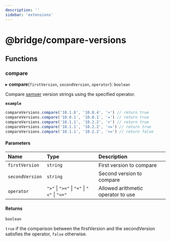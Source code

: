 ```yaml
---
description: ''
sidebar: 'extensions'
---
```


# @bridge/compare-versions

## Functions

### compare

▸ **compare**(`firstVersion`, `secondVersion`, `operator`): `boolean`

Compare [semver](https://semver.org/) version strings using the specified operator.

**`example`**

```js
compareVersions.compare('10.1.8', '10.0.4', '>') // return true
compareVersions.compare('10.0.1', '10.0.1', '=') // return true
compareVersions.compare('10.1.1', '10.2.2', '<') // return true
compareVersions.compare('10.1.1', '10.2.2', '<=') // return true
compareVersions.compare('10.1.1', '10.2.2', '>=') // return false
```

#### Parameters

| Name            | Type                                        | Description                        |
| :-------------- | :------------------------------------------ | :--------------------------------- |
| `firstVersion`  | `string`                                    | First version to compare           |
| `secondVersion` | `string`                                    | Second version to compare          |
| `operator`      | `">"` \| `">="` \| `"="` \| `"<"` \| `"<="` | Allowed arithmetic operator to use |

#### Returns

`boolean`

`true` if the comparison between the firstVersion and the secondVersion satisfies the operator, `false` otherwise.
